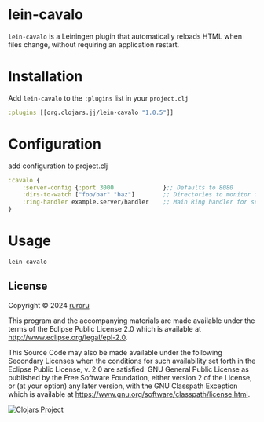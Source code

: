 # lein-cavalo

``lein-cavalo`` is a Leiningen plugin that automatically reloads HTML when files change, without requiring an application restart.


# Installation

Add ``lein-cavalo`` to the ``:plugins`` list in your ``project.clj``


```clojure
:plugins [[org.clojars.jj/lein-cavalo "1.0.5"]]
```

# Configuration

add configuration to project.clj
```clojure
:cavalo {
    :server-config {:port 3000              };; Defaults to 8080
    :dirs-to-watch ["foo/bar" "baz"]        ;; Directories to monitor for changes
    :ring-handler example.server/handler    ;; Main Ring handler for serving content
}
```

# Usage

```clojure
lein cavalo
```

## License

Copyright © 2024 [ruroru](https://github.com/ruroru)

This program and the accompanying materials are made available under the
terms of the Eclipse Public License 2.0 which is available at
http://www.eclipse.org/legal/epl-2.0.

This Source Code may also be made available under the following Secondary
Licenses when the conditions for such availability set forth in the Eclipse
Public License, v. 2.0 are satisfied: GNU General Public License as published by
the Free Software Foundation, either version 2 of the License, or (at your
option) any later version, with the GNU Classpath Exception which is available
at https://www.gnu.org/software/classpath/license.html.



[![Clojars Project](https://img.shields.io/clojars/v/org.clojars.jj/lein-cavalo.svg)](https://clojars.org/org.clojars.jj/lein-cavalo)
